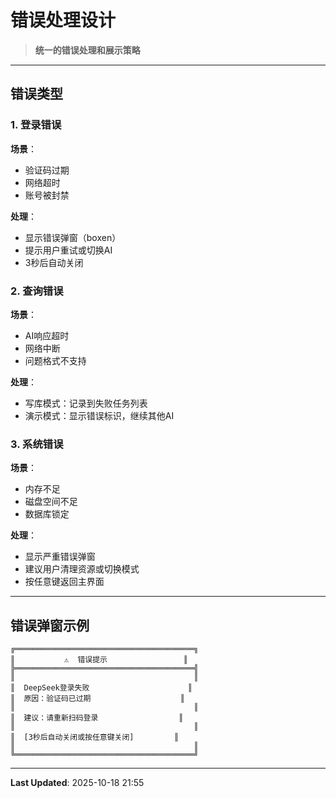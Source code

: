 # 错误处理设计

> **统一的错误处理和展示策略**

---

## 错误类型

### 1. 登录错误
**场景**：
- 验证码过期
- 网络超时
- 账号被封禁

**处理**：
- 显示错误弹窗（boxen）
- 提示用户重试或切换AI
- 3秒后自动关闭

### 2. 查询错误
**场景**：
- AI响应超时
- 网络中断
- 问题格式不支持

**处理**：
- 写库模式：记录到失败任务列表
- 演示模式：显示错误标识，继续其他AI

### 3. 系统错误
**场景**：
- 内存不足
- 磁盘空间不足
- 数据库锁定

**处理**：
- 显示严重错误弹窗
- 建议用户清理资源或切换模式
- 按任意键返回主界面

---

## 错误弹窗示例

```
╔════════════════════════════════════════╗
║           ⚠️  错误提示                 ║
╠════════════════════════════════════════╣
║                                        ║
║  DeepSeek登录失败                      ║
║  原因：验证码已过期                    ║
║                                        ║
║  建议：请重新扫码登录                  ║
║                                        ║
║  [3秒后自动关闭或按任意键关闭]         ║
║                                        ║
╚════════════════════════════════════════╝
```

---

**Last Updated**: 2025-10-18 21:55
